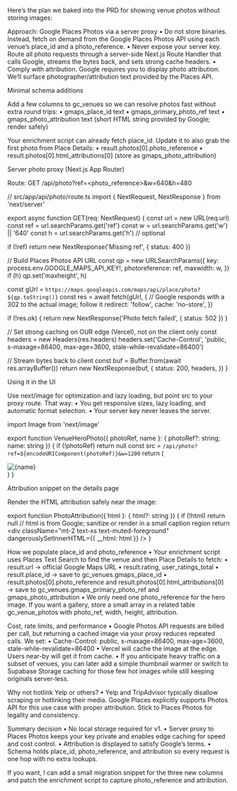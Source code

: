 Here’s the plan we baked into the PRD for showing venue photos without storing images:

Approach: Google Places Photos via a server proxy
	•	Do not store binaries. Instead, fetch on demand from the Google Places Photos API using each venue’s place_id and a photo_reference.
	•	Never expose your server key. Route all photo requests through a server-side Next.js Route Handler that calls Google, streams the bytes back, and sets strong cache headers.
	•	Comply with attribution. Google requires you to display photo attribution. We’ll surface photographer/attribution text provided by the Places API.

Minimal schema additions

Add a few columns to gc_venues so we can resolve photos fast without extra round trips:
	•	gmaps_place_id text
	•	gmaps_primary_photo_ref text
	•	gmaps_photo_attribution text  (short HTML string provided by Google; render safely)

Your enrichment script can already fetch place_id. Update it to also grab the first photo from Place Details:
	•	result.photos[0].photo_reference
	•	result.photos[0].html_attributions[0] (store as gmaps_photo_attribution)

Server photo proxy (Next.js App Router)

Route: GET /api/photo?ref=<photo_reference>&w=640&h=480

// src/app/api/photo/route.ts
import { NextRequest, NextResponse } from 'next/server'

export async function GET(req: NextRequest) {
  const url = new URL(req.url)
  const ref = url.searchParams.get('ref')
  const w = url.searchParams.get('w') || '640'
  const h = url.searchParams.get('h') // optional

  if (!ref) return new NextResponse('Missing ref', { status: 400 })

  // Build Places Photos API URL
  const qp = new URLSearchParams({
    key: process.env.GOOGLE_MAPS_API_KEY!,
    photoreference: ref,
    maxwidth: w,
  })
  if (h) qp.set('maxheight', h)

  const gUrl = `https://maps.googleapis.com/maps/api/place/photo?${qp.toString()}`
  const res = await fetch(gUrl, {
    // Google responds with a 302 to the actual image; follow it
    redirect: 'follow',
    cache: 'no-store',
  })

  if (!res.ok) {
    return new NextResponse('Photo fetch failed', { status: 502 })
  }

  // Set strong caching on OUR edge (Vercel), not on the client only
  const headers = new Headers(res.headers)
  headers.set('Cache-Control', 'public, s-maxage=86400, max-age=3600, stale-while-revalidate=86400')

  // Stream bytes back to client
  const buf = Buffer.from(await res.arrayBuffer())
  return new NextResponse(buf, {
    status: 200,
    headers,
  })
}

Using it in the UI

Use next/image for optimization and lazy loading, but point src to your proxy route. That way:
	•	You get responsive sizes, lazy loading, and automatic format selection.
	•	Your server key never leaves the server.

import Image from 'next/image'

export function VenueHeroPhoto({ photoRef, name }: { photoRef?: string; name: string }) {
  if (!photoRef) return null
  const src = `/api/photo?ref=${encodeURIComponent(photoRef)}&w=1200`
  return (
    <div className="relative aspect-[16/9] w-full overflow-hidden rounded-2xl">
      <Image
        src={src}
        alt={name}
        fill
        sizes="(max-width: 768px) 100vw, 1200px"
        priority={false}
      />
    </div>
  )
}

Attribution snippet on the details page

Render the HTML attribution safely near the image:

export function PhotoAttribution({ html }: { html?: string }) {
  if (!html) return null
  // html is from Google; sanitize or render in a small caption region
  return <div className="mt-2 text-xs text-muted-foreground" dangerouslySetInnerHTML={{ __html: html }} />
}

How we populate place_id and photo_reference
	•	Your enrichment script uses Places Text Search to find the venue and then Place Details to fetch:
	•	result.url → official Google Maps URL
	•	result.rating, user_ratings_total
	•	result.place_id → save to gc_venues.gmaps_place_id
	•	result.photos[0].photo_reference and result.photos[0].html_attributions[0] → save to gc_venues.gmaps_primary_photo_ref and gmaps_photo_attribution
	•	We only need one photo_reference for the hero image. If you want a gallery, store a small array in a related table gc_venue_photos with photo_ref, width, height, attribution.

Cost, rate limits, and performance
	•	Google Photos API requests are billed per call, but returning a cached image via your proxy reduces repeated calls. We set:
	•	Cache-Control: public, s-maxage=86400, max-age=3600, stale-while-revalidate=86400
	•	Vercel will cache the image at the edge. Users near-by will get it from cache.
	•	If you anticipate heavy traffic on a subset of venues, you can later add a simple thumbnail warmer or switch to Supabase Storage caching for those few hot images while still keeping originals server-less.

Why not hotlink Yelp or others?
	•	Yelp and TripAdvisor typically disallow scraping or hotlinking their media. Google Places explicitly supports Photos API for this use case with proper attribution. Stick to Places Photos for legality and consistency.

Summary decision
	•	No local storage required for v1.
	•	Server proxy to Places Photos keeps your key private and enables edge caching for speed and cost control.
	•	Attribution is displayed to satisfy Google’s terms.
	•	Schema holds place_id, photo_reference, and attribution so every request is one hop with no extra lookups.

If you want, I can add a small migration snippet for the three new columns and patch the enrichment script to capture photo_reference and attribution.